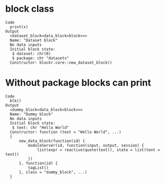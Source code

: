 # block class

    Code
      print(x)
    Output
      <dataset_block<data_block<block>>>
      Name: "Dataset block"
      No data inputs
      Initial block state:
       $ dataset: chr(0)
       $ package: chr "datasets"
      Constructor: blockr.core::new_dataset_block()

# Without package blocks can print

    Code
      blk()
    Output
      <dummy_block<data_block<block>>>
      Name: "Dummy block"
      No data inputs
      Initial block state:
       $ text: chr "Hello World"
      Constructor: function (text = "Hello World", ...) 
      {
          new_data_block(function(id) {
              moduleServer(id, function(input, output, session) {
                  list(expr = reactive(quote(text)), state = list(text = text))
              })
          }, function(id) {
              tagList()
          }, class = "dummy_block", ...)
      }

